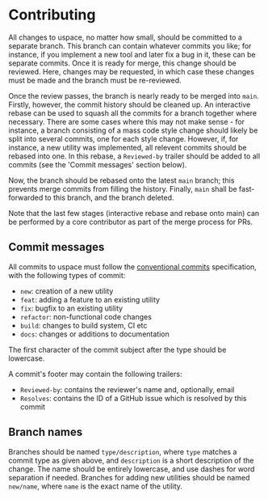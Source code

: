 # Contributing

All changes to uspace, no matter how small, should be committed to a separate
branch. This branch can contain whatever commits you like; for instance, if you
implement a new tool and later fix a bug in it, these can be separate commits.
Once it is ready for merge, this change should be reviewed. Here, changes may be
requested, in which case these changes must be made and the branch must be
re-reviewed.

Once the review passes, the branch is nearly ready to be merged into `main`.
Firstly, however, the commit history should be cleaned up. An interactive rebase
can be used to squash all the commits for a branch together where necessary.
There are some cases where this may not make sense - for instance, a branch
consisting of a mass code style change should likely be split into several
commits, one for each style change. However, if, for instance, a new utility was
implemented, all relevent commits should be rebased into one. In this rebase, a
`Reviewed-by` trailer should be added to all commits (see the 'Commit messages'
section below).

Now, the branch should be rebased onto the latest `main` branch; this prevents
merge commits from filling the history. Finally, `main` shall be fast-forwarded
to this branch, and the branch deleted.

Note that the last few stages (interactive rebase and rebase onto main) can be
performed by a core contributor as part of the merge process for PRs.

## Commit messages

All commits to uspace must follow the [conventional commits] specification, with
the following types of commit:

- `new`: creation of a new utility
- `feat`: adding a feature to an existing utility
- `fix`: bugfix to an existing utility
- `refactor`: non-functional code changes
- `build`: changes to build system, CI etc
- `docs`: changes or additions to documentation

The first character of the commit subject after the type should be lowercase.

A commit's footer may contain the following trailers:
- `Reviewed-by`: contains the reviewer's name and, optionally, email
- `Resolves`: contains the ID of a GitHub issue which is resolved by this commit

[conventional commits]: https://www.conventionalcommits.org/en/v1.0.0/

## Branch names

Branches should be named `type/description`, where `type` matches a commit type
as given above, and `description` is a short description of the change. The name
should be entirely lowercase, and use dashes for word separation if needed.
Branches for adding new utilities should be named `new/name`, where `name` is
the exact name of the utility.
